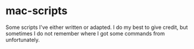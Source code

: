 mac-scripts
===========

Some scripts I've either written or adapted. I do my best to give credit, but sometimes I do not remember where I got some commands from unfortunately.

